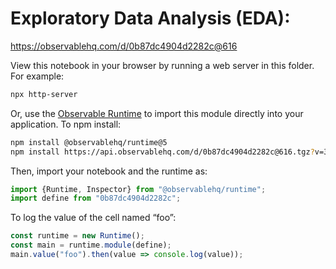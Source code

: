 # Exploratory Data Analysis (EDA):

https://observablehq.com/d/0b87dc4904d2282c@616

View this notebook in your browser by running a web server in this folder. For
example:

~~~sh
npx http-server
~~~

Or, use the [Observable Runtime](https://github.com/observablehq/runtime) to
import this module directly into your application. To npm install:

~~~sh
npm install @observablehq/runtime@5
npm install https://api.observablehq.com/d/0b87dc4904d2282c@616.tgz?v=3
~~~

Then, import your notebook and the runtime as:

~~~js
import {Runtime, Inspector} from "@observablehq/runtime";
import define from "0b87dc4904d2282c";
~~~

To log the value of the cell named “foo”:

~~~js
const runtime = new Runtime();
const main = runtime.module(define);
main.value("foo").then(value => console.log(value));
~~~
